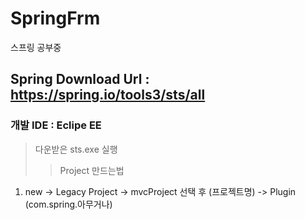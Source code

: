 # SpringFrm
스프링 공부중

Spring Download Url : https://spring.io/tools3/sts/all
------------

### 개발 IDE : Eclipe EE

> 다운받은 sts.exe 실행 
>> Project 만드는법
 
 1. new -> Legacy Project -> mvcProject 선택 후 (프로젝트명) -> Plugin (com.spring.아무거나)

